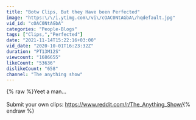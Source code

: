 ```yaml
---
title: "Botw Clips, But they Have been Perfected"
image: "https:\/\/i.ytimg.com\/vi\/cOAC0NtAGbA\/hqdefault.jpg"
vid_id: "cOAC0NtAGbA"
categories: "People-Blogs"
tags: ["Clips,","Perfected"]
date: "2021-11-14T15:22:16+03:00"
vid_date: "2020-10-01T16:23:32Z"
duration: "PT13M12S"
viewcount: "1686655"
likeCount: "53636"
dislikeCount: "658"
channel: "The anything show"
---
```

{% raw %}Yeet a man...<br /><br />Submit your own clips: <a rel="nofollow" target="blank" href="https://www.reddit.com/r/The_Anything_Show/">https://www.reddit.com/r/The_Anything_Show/</a>{% endraw %}
